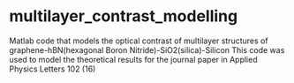 # multilayer_contrast_modelling
Matlab code that models the optical contrast of multilayer structures of graphene-hBN(hexagonal Boron Nitride)-SiO2(silica)-Silicon
This code was used to model the theoretical results for the journal paper in Applied Physics Letters 102 (16)
